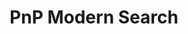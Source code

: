---
title: "PnP Modern Search"
description: "Create highly flexible and personalized search experience in minutes."
image: "images/samples-background-modern-search.webp"
externalUrl: "https://microsoft-search.github.io/pnp-modern-search/"
---